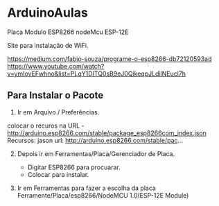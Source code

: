 # ArduinoAulas

Placa Modulo ESP8266 nodeMcu ESP-12E


Site para instalação de WiFi.

https://medium.com/fabio-souza/programe-o-esp8266-db72120593ad
https://www.youtube.com/watch?v=ymIovEFwhno&list=PLqY1DITQ0sB9eJ0QikeqpJLdilNEucl7h

## Para Instalar o Pacote 

1. Ir em Arquivo / Preferências.

colocar o recuros na URL - http://arduino.esp8266.com/stable/package_esp8266com_index.json
Recursos:
jason url: http://arduino.esp8266.com/stable/pac...

2. Depois ir em Ferramentas/Placa/Gerenciador de Placa.

    - Digitar ESP8266 para procuarar.
    - Colocar para instalar.

3. Ir em Ferramentas para fazer a escolha da placa Ferramente/Placa/esp8266/NodeMCU 1.0(ESP-12E Module)

